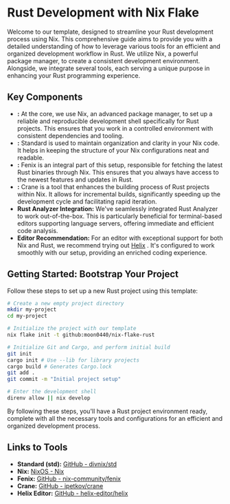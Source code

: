 # Rust Development with Nix Flake

Welcome to our template, designed to streamline your Rust development process using Nix. This comprehensive guide aims to provide you with a detailed understanding of how to leverage various tools for an efficient and organized development workflow in Rust. We utilize Nix, a powerful package manager, to create a consistent development environment. Alongside, we integrate several tools, each serving a unique purpose in enhancing your Rust programming experience.
## Key Components 
- **:**  At the core, we use Nix, an advanced package manager, to set up a reliable and reproducible development shell specifically for Rust projects. This ensures that you work in a controlled environment with consistent dependencies and tooling. 
- **:**  Standard is used to maintain organization and clarity in your Nix code. It helps in keeping the structure of your Nix configurations neat and readable. 
- **:**  Fenix is an integral part of this setup, responsible for fetching the latest Rust binaries through Nix. This ensures that you always have access to the newest features and updates in Rust. 
- **:**  Crane is a tool that enhances the building process of Rust projects within Nix. It allows for incremental builds, significantly speeding up the development cycle and facilitating rapid iteration. 
- **Rust Analyzer Integration:**  We've seamlessly integrated Rust Analyzer to work out-of-the-box. This is particularly beneficial for terminal-based editors supporting language servers, offering immediate and efficient code analysis. 
- **Editor Recommendation:**  For an editor with exceptional support for both Nix and Rust, we recommend trying out [Helix](https://github.com/helix-editor/helix#readme) . It's configured to work smoothly with our setup, providing an enriched coding experience.
## Getting Started: Bootstrap Your Project

Follow these steps to set up a new Rust project using this template:

```bash
# Create a new empty project directory
mkdir my-project
cd my-project

# Initialize the project with our template
nix flake init -t github:moon0440/nix-flake-rust

# Initialize Git and Cargo, and perform initial build
git init
cargo init # Use --lib for library projects
cargo build # Generates Cargo.lock
git add .
git commit -m "Initial project setup"

# Enter the development shell
direnv allow || nix develop
```



By following these steps, you'll have a Rust project environment ready, complete with all the necessary tools and configurations for an efficient and organized development process.
## Links to Tools 
- **Standard (std):**  [GitHub - divnix/std](https://github.com/divnix/std#readme) 
- **Nix:**  [NixOS - Nix](https://nixos.org/) 
- **Fenix:**  [GitHub - nix-community/fenix](https://github.com/nix-community/fenix#readme) 
- **Crane:**  [GitHub - ipetkov/crane](https://github.com/ipetkov/crane#readme) 
- **Helix Editor:**  [GitHub - helix-editor/helix](https://github.com/helix-editor/helix#readme)

